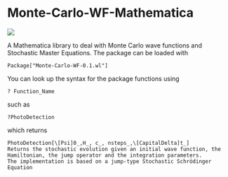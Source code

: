 # Monte-Carlo-WF-Mathematica

![](https://img.shields.io/static/v1?label=Version&message=0.1&color=red)

A Mathematica library to deal with Monte Carlo wave functions and Stochastic Master Equations. The package can be loaded with


```(Mathematica)
Package["Monte-Carlo-WF-0.1.wl"]
``` 

You can look up the syntax for the package functions using

```
? Function_Name
```

such as 

```(Mathematica)
?PhotoDetection
```

which returns

```
PhotoDetection[\[Psi]0_,H_, c_, nsteps_,\[CapitalDelta]t_] 
Returns the stochastic evolution given an initial wave function, the Hamiltonian, the jump operator and the integration parameters. 
The implementation is based on a jump-type Stochastic Schrödinger Equation
```
